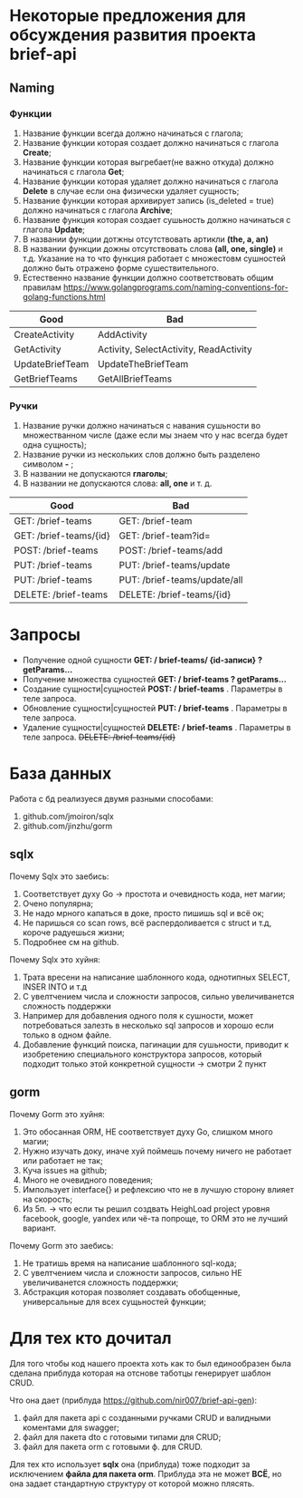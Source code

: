 # Некоторые предложения для обсуждения развития проекта brief-api

## Naming

### Функции

1. Название функции всегда должно начинаться с глагола;
2. Название функции которая создает должно начинаться с глагола **Create**;
3. Название функции которая выгребает(не важно откуда) должно начинаться с глагола **Get**;
4. Название функции которая удаляет должно начинаться с глагола **Delete** в случае если она физически удаляет сущность;
5. Название функции которая архивирует запись (is_deleted = true) должно начинаться с глагола **Archive**;
6. Название функция которая создает сушьность должно начинаться с глагола **Update**;
7. В названии функции дотжны отсутствовать артикли **(the, a, an)**
8. В названии функции дожны отсутствовать слова **(all, one, single)** и т.д. Указание на то что функция работает с множестовм сушностей должно быть отражено форме сушествительного.
9. Естественно название функции должно соответствовать общим правилам https://www.golangprograms.com/naming-conventions-for-golang-functions.html

| Good | Bad |
| ------ | ------ |
| CreateActivity | AddActivity |
| GetActivity | Activity, SelectActivity, ReadActivity |
| UpdateBriefTeam | UpdateTheBriefTeam |
| GetBriefTeams | GetAllBriefTeams |

### Ручки

1.  Название ручки должно начинаться с навания сушьности во множестванном числе (даже если мы знаем что у нас всегда будет одна сущность);
2.  Название ручки из нескольких слов должно быть разделено символом **-** ;
3.  В названии не допускаются **глаголы**;
4.  В названии не допускаются слова: **all, one** и т. д.

| Good | Bad |
| ------ | ------ |
| GET: /brief-teams | GET: /brief-team |
| GET: /brief-teams/{id} | GET: /brief-team?id= |
| POST: /brief-teams | POST: /brief-teams/add |
| PUT: /brief-teams | PUT: /brief-teams/update |
| PUT: /brief-teams | PUT: /brief-teams/update/all |
| DELETE: /brief-teams | DELETE: /brief-teams/{id} |

# Запросы
 - Получение одной сущности **GET: / brief-teams/ {id-записи} ? getParams...**
 - Получение множества сущностей **GET: / brief-teams ? getParams...**
 - Создание сущности|сущностей **POST: / brief-teams** . Параметры в теле запроса.
 - Обновление сущности|сущностей **PUT: / brief-teams** . Параметры в теле запроса.
 - Удаление сущности|сущностей **DELETE: / brief-teams** . Параметры в теле запроса.  ~~DELETE: /brief-teams/{id}~~

# База данных

Работа с бд реализуеся двумя разными способами:
1. github.com/jmoiron/sqlx
2. github.com/jinzhu/gorm

## sqlx
Почему Sqlx это заебись:
1. Соответствует духу Go -> простота и очевидность кода, нет магии;
2. Очено популярна;
3. Не надо мрного капаться в доке, просто пишишь sql и всё ок;
4. Не паришься со scan rows, всё распердоливается с struct и т.д, короче радуешься жизни;
5. Подробнее см на github. 

Почему Sqlx это хуйня:
1. Трата вресени на написание шаблонного кода, однотипных SELECT, INSER INTO и т.д
2. С увелтчением числа и сложности запросов, сильно увеличиванется сложность поддержки
3. Например для добавления одного поля к сушности, может потребоваться залезть в несколько sql запросов и хорошо если только в одном файле.
4. Добавление функций поиска, пагинации для сушьности, приводит к изобретению специального конструктора запросов, который подходит только этой конкретной сущности -> смотри 2 пункт

## gorm
Почему Gorm это хуйня:
1. Это обосанная ORM, НЕ cоответствует духу Go, слишком много магии;
2. Нужно изучать доку, иначе хуй поймешь почему ничего не работает или работает не так;
3. Куча issues на github;
4. Много не очевидного поведения;
5. Импользует interface{} и рефлексию что не в лучшую сторону влияет на скорость;
6. Из 5п. -> что если ты решил создвать HeighLoad project уровня facebook, google, yandex или чё-та попроще, то ORM это не лучший вариант.

Почему Gorm это заебись:
1. Не тратишь время на написание шаблонного sql-кода;
2. С увелтчением числа и сложности запросов, сильно НЕ увеличиванется сложность поддержки;
3. Абстракция которая позволяет создавать обобщенные, универсальные для всех сущьностей функции;

# Для тех кто дочитал
Для того чтобы код нашего проекта хоть как то был единообразен была сделана приблуда которая на отснове таботцы генерирует шаблон CRUD.

Что она дает (приблуда https://github.com/nir007/brief-api-gen):
1. файл для пакета api с созданными ручками CRUD и валидными коментами для swagger;
2. файл для пакета dto с готовыми типами для CRUD;
3. файл для пакета orm с готовыми ф. для CRUD.

Для тех кто использует **sqlx** она (приблуда) тоже подходит за исключением **файла для пакета orm**.
Приблуда эта не может **ВСЁ**, но она задает стандартную структуру от которой можно плясять.
